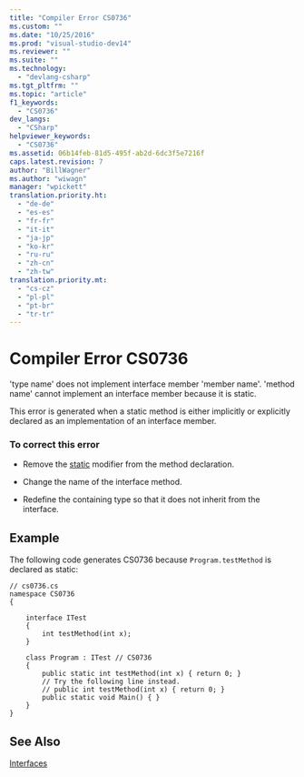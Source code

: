 ```yaml
---
title: "Compiler Error CS0736"
ms.custom: ""
ms.date: "10/25/2016"
ms.prod: "visual-studio-dev14"
ms.reviewer: ""
ms.suite: ""
ms.technology: 
  - "devlang-csharp"
ms.tgt_pltfrm: ""
ms.topic: "article"
f1_keywords: 
  - "CS0736"
dev_langs: 
  - "CSharp"
helpviewer_keywords: 
  - "CS0736"
ms.assetid: 06b14feb-81d5-495f-ab2d-6dc3f5e7216f
caps.latest.revision: 7
author: "BillWagner"
ms.author: "wiwagn"
manager: "wpickett"
translation.priority.ht: 
  - "de-de"
  - "es-es"
  - "fr-fr"
  - "it-it"
  - "ja-jp"
  - "ko-kr"
  - "ru-ru"
  - "zh-cn"
  - "zh-tw"
translation.priority.mt: 
  - "cs-cz"
  - "pl-pl"
  - "pt-br"
  - "tr-tr"
---
```

# Compiler Error CS0736
'type name' does not implement interface member 'member name'. 'method name' cannot implement an interface member because it is static.  
  
 This error is generated when a static method is either implicitly or explicitly declared as an implementation of an interface member.  
  
### To correct this error  
  
-   Remove the [static](../../csharp\language-reference\keywords/static.md) modifier from the method declaration.  
  
-   Change the name of the interface method.  
  
-   Redefine the containing type so that it does not inherit from the interface.  
  
## Example  
 The following code generates CS0736 because `Program.testMethod` is declared as static:  
  
```  
// cs0736.cs  
namespace CS0736  
{     
  
    interface ITest  
    {  
        int testMethod(int x);  
    }  
  
    class Program : ITest // CS0736  
    {  
        public static int testMethod(int x) { return 0; }  
        // Try the following line instead.  
        // public int testMethod(int x) { return 0; }  
        public static void Main() { }  
    }      
}  
```  
  
## See Also  
 [Interfaces](../../csharp\programming-guide\interfaces/index.md)